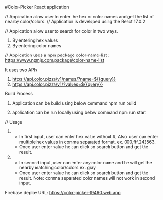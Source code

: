 #Color-Picker React application

// Application allow user to enter the hex or color names and get the list of nearby color/colors.
// Application is developed using the React 17.0.2

// Application allow user to search for color in two ways.
1. By entering hex values
2. By entering color names

// Application uses a npm package
color-name-list : https://www.npmjs.com/package/color-name-list

It uses two APIs
1. https://api.color.pizza/v1/names/?name=${{query}}
2. https://api.color.pizza/v1/?values=${{query}}

Build Process

1. Application can be build using below command
npm run build

2. application can be run locally using below command
npm run start

// Usage

1. 
   - In first input, user can enter hex value without #, Also, user can enter multiple hex values in comma        separated format. ex. 000,fff,242563.
   - Once user enter value he can click on search button and get the result.

2.
    - In second input, user can enter any color name and he will get the nearby matching color/colors
        ex. gray
    - Once user enter value he can click on search button and get the result.
    Note: comma separated color names will not work in second input. 

Firebase deploy URL:
https://color-picker-f9460.web.app